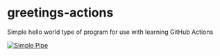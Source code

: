# greetings-actions
Simple hello world type of program for use with learning GitHub Actions

[![Simple Pipe](https://github.com/mswartley/greetings-actions/actions/workflows/simple-pipe.yaml/badge.svg)](https://github.com/mswartley/greetings-actions/actions/workflows/simple-pipe.yaml)
